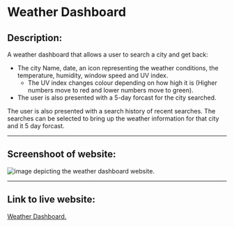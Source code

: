 # Weather Dashboard

## Description:

<p>A weather dashboard that allows a user to search a city and get back:</p>

- The city Name, date, an icon representing the weather conditions, the temperature, humidity, window speed and UV index.
    - The UV index changes colour depending on how high it is (Higher numbers move to red and lower numbers move to green).
- The user is also presented with a 5-day forcast for the city searched.

<p>The user is also presented with a search history of recent searches. The searches can be selected to bring
up the weather information for that city and it 5 day forcast.</p>

***

## Screenshoot of website:

![image depicting the weather dashboard website.](./assets/images/)

***

## Link to live website:

[Weather Dashboard.](https://richardthopkins.github.io/Work-Day-Scheduler/)

